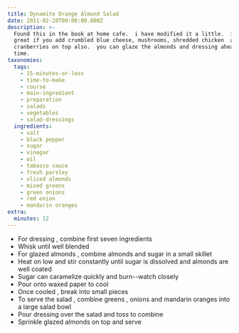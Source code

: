 ```yaml
---
title: Dynamite Orange Almond Salad
date: 2011-02-28T00:00:00.000Z
description: >-
  Found this in the book at home cafe.  i have modified it a little.  it is
  great if you add crumbled blue cheese, mushrooms, shredded chicken  and dried
  cranberries on top also.  you can glaze the almonds and dressing ahead to save
  time.
taxonomies:
  tags:
    - 15-minutes-or-less
    - time-to-make
    - course
    - main-ingredient
    - preparation
    - salads
    - vegetables
    - salad-dressings
  ingredients:
    - salt
    - black pepper
    - sugar
    - vinegar
    - oil
    - tabasco sauce
    - fresh parsley
    - sliced almonds
    - mixed greens
    - green onions
    - red onion
    - mandarin oranges
extra:
  minutes: 12
---
```

 - For dressing , combine first seven ingredients
 - Whisk until well blended
 - For glazed almonds , combine almonds and sugar in a small skillet
 - Heat on low and stir constantly until sugar is dissolved and almonds are well coated
 - Sugar can caramelize quickly and burn--watch closely
 - Pour onto waxed paper to cool
 - Once cooled , break into small pieces
 - To serve the salad , combine greens , onions and mandarin oranges into a large salad bowl
 - Pour dressing over the salad and toss to combine
 - Sprinkle glazed almonds on top and serve
